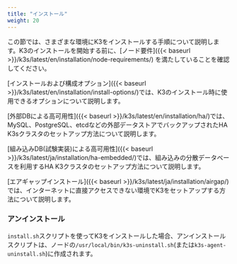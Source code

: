 ```yaml
---
title: "インストール"
weight: 20
---
```


この節では、さまざまな環境にK3をインストールする手順について説明します。K3のインストールを開始する前に、[ノード要件]({{< baseurl >}}/k3s/latest/en/installation/node-requirements/) を満たしていることを確認してください。

[インストールおよび構成オプション]({{< baseurl >}}/k3s/latest/en/installation/install-options/)では、K3のインストール時に使用できるオプションについて説明します。


[外部DBによる高可用性]({{< baseurl >}}/k3s/latest/en/installation/ha/)では、MySQL、PostgreSQL、etcdなどの外部データストアでバックアップされたHA K3sクラスタのセットアップ方法について説明します。

[組み込みDB(試験実装)による高可用性]({{< baseurl >}}/k3s/latest/ja/installation/ha-embedded/)では、組み込みの分散データベースを利用するHA K3クラスタのセットアップ方法について説明します。

[エアギャップインストール]({{< baseurl >}}/k3s/latest/ja/installation/airgap/)では、インターネットに直接アクセスできない環境でK3をセットアップする方法について説明します。

### アンインストール

`install.sh`スクリプトを使ってK3をインストールした場合、アンインストールスクリプトは、ノードの`/usr/local/bin/k3s-uninstall.sh`(または`k3s-agent-uninstall.sh`)に作成されます。
